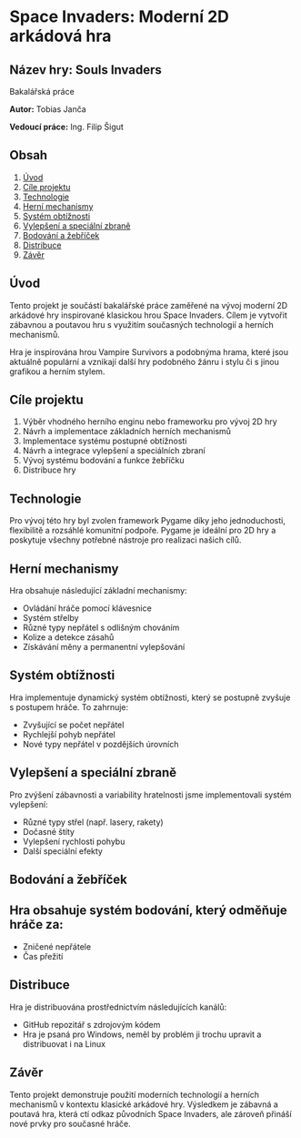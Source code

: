 # Space Invaders: Moderní 2D arkádová hra

## Název hry: Souls Invaders

Bakalářská práce

**Autor:** Tobias Janča

**Vedoucí práce:** Ing. Filip Šigut

## Obsah

1. [Úvod](#úvod)
2. [Cíle projektu](#cíle-projektu)
3. [Technologie](#technologie)
4. [Herní mechanismy](#herní-mechanismy)
5. [Systém obtížnosti](#systém-obtížnosti)
6. [Vylepšení a speciální zbraně](#vylepšení-a-speciální-zbraně)
7. [Bodování a žebříček](#bodování-a-žebříček)
8. [Distribuce](#distribuce)
9. [Závěr](#závěr)

## Úvod

Tento projekt je součástí bakalářské práce zaměřené na vývoj moderní 2D arkádové hry inspirované klasickou hrou Space
Invaders. Cílem je vytvořit zábavnou a poutavou hru s využitím současných technologií a herních mechanismů.

Hra je inspirována hrou Vampire Survivors a podobnýma hrama, které jsou aktuálně populární a vznikají další hry
podobného žánru i stylu či s jinou grafikou a herním stylem.

## Cíle projektu

1. Výběr vhodného herního enginu nebo frameworku pro vývoj 2D hry
2. Návrh a implementace základních herních mechanismů
3. Implementace systému postupné obtížnosti
4. Návrh a integrace vylepšení a speciálních zbraní
5. Vývoj systému bodování a funkce žebříčku
6. Distribuce hry

## Technologie

Pro vývoj této hry byl zvolen framework Pygame díky jeho jednoduchosti, flexibilitě a rozsáhlé komunitní podpoře. Pygame
je ideální pro 2D hry a poskytuje všechny potřebné nástroje pro realizaci našich cílů.

## Herní mechanismy

Hra obsahuje následující základní mechanismy:

- Ovládání hráče pomocí klávesnice
- Systém střelby
- Různé typy nepřátel s odlišným chováním
- Kolize a detekce zásahů
- Získávání měny a permanentní vylepšování

## Systém obtížnosti

Hra implementuje dynamický systém obtížnosti, který se postupně zvyšuje s postupem hráče. To zahrnuje:

- Zvyšující se počet nepřátel
- Rychlejší pohyb nepřátel
- Nové typy nepřátel v pozdějších úrovních

## Vylepšení a speciální zbraně

Pro zvýšení zábavnosti a variability hratelnosti jsme implementovali systém vylepšení:

- Různé typy střel (např. lasery, rakety)
- Dočasné štíty
- Vylepšení rychlosti pohybu
- Další speciální efekty

## Bodování a žebříček

Hra obsahuje systém bodování, který odměňuje hráče za:
- 

- Zničené nepřátele
- Čas přežití

## Distribuce

Hra je distribuována prostřednictvím následujících kanálů:

- GitHub repozitář s zdrojovým kódem
- Hra je psaná pro Windows, neměl by problém ji trochu upravit a distribuovat i na Linux

## Závěr

Tento projekt demonstruje použití moderních technologií a herních mechanismů v kontextu klasické arkádové hry. Výsledkem
je zábavná a poutavá hra, která ctí odkaz původních Space Invaders, ale zároveň přináší nové prvky pro současné hráče.